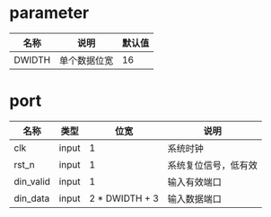 # parameter

| 名称   | 说明                               | 默认值 |
| ------ | ---------------------------------- | ------ |
| DWIDTH | 单个数据位宽                       | 16     |

# port

| 名称      | 类型  | 位宽           | 说明                 |
| --------- | ----- | -------------- | -------------------- |
| clk       | input | 1              | 系统时钟             |
| rst_n     | input | 1              | 系统复位信号，低有效 |
| din_valid | input | 1              | 输入有效端口         |
| din_data  | input | 2 * DWIDTH + 3 | 输入数据端口         |
